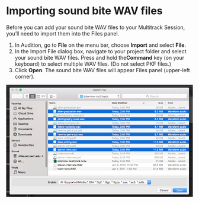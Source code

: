 # Importing sound bite WAV files

Before you can add your sound bite WAV files to your Multitrack Session, you’ll need to import them into the Files panel.

1. In Audition, go to **File** on the menu bar, choose **Import** and select **File**.
2. In the Import File dialog box, navigate to your project folder and select your sound bite WAV files. Press and hold the**Command** key \(on your keyboard\) to select multiple WAV files. \(Do not select PKF files.\)
3. Click **Open**. The sound bite WAV files will appear Files panel \(upper-left corner\).

![Importing sound bite WAV files.](/assets/importing-sound-bite-wav-files.png)

